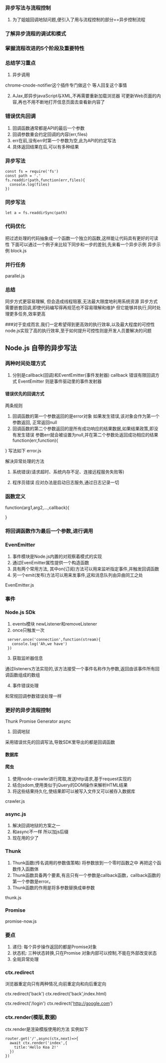 ### 异步写法与流程控制

1.  为了姐姐回调地狱问题,便引入了用与流程控制的部分==异步控制流程

### 了解异步流程的调试和模式
### 掌握流程改进的5个阶段及重要特性
### 总结学习重点


1.  异步调用 

chrome-cnode-notifier这个插件专门做这个 等人回复这个事情

2. AJax,即异步javaScript与XML,不再需要重新加载浏览器 可更新Web页面的内容,再也不用不断地打开信息页面去查看新内容了


### 错误优先回调
1. 回调函数通常都是API的最后一个参数
2. 回调参数重会约定回调的内容(err,files)
3. err在前,没有err时第一个参数为空,此为API的约定写法
4. 具体返回结果在后,可以有多种结果

### 异步写法
```
const fs = require('fs')
const path = '.'
fs.readdir(path,function(err,files){
  console.log(files)
})
```
### 同步写法
```
let a = fs.readdirSync(path)
```

### 代码优化
把过滤处理的代码抽象成一个函数一个独立的函数,这样能让代码具有更好的可读性
下面可以通过一个例子来比较下同步和一步的差别,先来看一个异步示例
异步示例
block.js

### 并行任务
parallel.js

### 总结
同步方式更容易理解, 但会造成线程阻塞,无法最大限度地利用系统资源
异步方式需要嵌套回调,即使代码编写得再规范也不容易理解和维护
但它能够并执行,同时处理更多任务,效率更高

###对于变成而言,我们一定希望得到更高效的执行效率,以及最大程度的可控性
node.js实现了高的执行效率,至于如何提升可控性则是开发人员要解决的问题


## Node.js 自带的异步写法
### 两种时间处理方式
1. 分别是callback(回调)和EventEmitter(事件发射器)
callback 错误有限回调方式
EventEmitter 则是事件驱动里的事件发射器

#### 错误优先的回调方式
两条规则
1. 回调函数的第一个参数返回的是error对象
   如果发生错误,该对象会作为第一个参数返回,
   正常返回null
2. 回调函数的第二个参数返回的是所有成功响应的结果数据,如果结果政策,即没有发生错误
   参数err就会被设置为null,并在第二个参数处返回成功相应的结果
function(err,function){

}
写法如下
error.js

解决异常处理的方法
1. 系统错误(请求超时、系统内存不足、连接远程服务失败等)
   
2. 程序员错误 应对办法是启动日志服务,通过日志记录一切


### 函数定义
function(arg1,arg2,...,callback){

}

### 将回调函数作为最后一个参数,进行调用 

### EvenEmitter
1. 事件模块是Node.js内置的对观察着模式的实现
2. 通过EvenEmitter属性提供一个构造函数
3. 具有两个常用方法, 其中on(订阅)方法可以用来监听指定事件,并触发回调函数
4. 另一个emit(发布)方法可以用来发事件,这和消息队列由异曲同工之处

EvenEmitter.js

### 事件
### Node.js SDk
1. events模块   newListener和removeListener
2. once只触发一次
```
 server.once('connection',function(stream){
   console.log('Ah,we have')
 })
```
3. 获取监听器信息

 通过listeners方法实现的,该方法接受一个事件名称作为参数,返回由该事件所有回调函数组成的数组

4. 事件错误处理

和常规回调参数错误处理一样


### 更好的异步流程控制
 Thunk Promise Generator async

 1. 回调地狱

采用错误优先的回调写法,导致SDK里导出的都是回调函数


#### 数据库
#### 爬虫
1. 使用node-crawler进行爬取,发送http请求,基于request实现的
2. 结合jsdom,使用类似于jQuery的DOM操作来解析HTML结果
3. 将这些结果持久化,使结果即可以被写入文件又可以被存入数据库

crawler.js

### async.js
1. 解决回调地狱的方案之一
2. 和async不一样 所以加js后缀
3. 现在用的少了
### Thunk
1. Thunk函数(传名调用的参数值策略) 将参数放到一个零时函数之中 再把这个函数传入函数体 
2. Thunk函数具备两个要素,有且只有一个参数是callback函数，callback函数的第一个参数是error。
3. Thunk函数的作用是将多参数替换成单参数

thunk.js

### Promise
promise-now.js

### 要点
1. 递归: 每个异步操作返回的都是Promise对象
2. 状态机: 三种状态转换,只在Promise 对象内部可以控制,不能在外部改变状态
3. 全局异常处理

### ctx.redirect
浏览器重定向只有两种情况,向前重定向和向后重定向
<!-- 向后重定向 -->
ctx.redirect('back')
ctx.redirect('back',index.html)
<!-- 向前重定向 -->
ctx.redirect('/login')
ctx.redirect('http://google.com')
### ctx.render(模版,数据)
ctx.render是渲染模版使用的方法
实例如下
```
router.get('/',async(ctx,next)=>{
  await ctx.render('index',{
    title:'Hello Koa 2!'
  })
})
```

